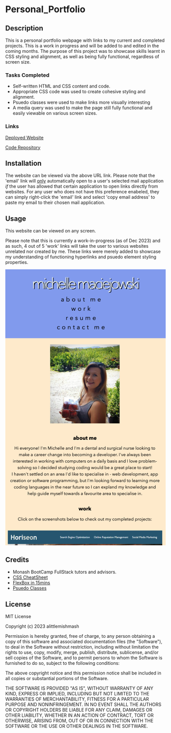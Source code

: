 # Personal_Portfolio

## Description

This is a personal portfolio webpage with links to my current and completed projects. This is a work in progress and will be added to and edited in the coming months. The purpose of this project was to showcase skills learnt in CSS styling and alignment, as well as being fully functional, regardless of screen size.

### Tasks Completed

- Self-written HTML and CSS content and code.
- Appropriate CSS code was used to create cohesive styling and alignment.
- Psuedo classes were used to make links more visually interesting
- A media query was used to make the page still fully functional and easily viewable on various screen sizes.

### Links

[Deployed Website](https://alittlemishmash.github.io/Personal_Portfolio/)

[Code Repository](https://github.com/alittlemishmash/Personal_Portfolio.git)



## Installation

The website can be viewed via the above URL link. Please note that the 'email' link will <u>only</u> automatically open to a user's selected mail application <i>if</i> the user has allowed that certain application to open links directly from websites. 
For any user who does not have this preference enabeled, they can simply right-click the 'email' link and select 'copy email address' to paste my email to their chosen mail application.


## Usage

This website can be viewed on any screen.

Please note that this is currently a work-in-progress (as of Dec 2023) and as such, 4 out of 5 'work' links will take the user to various websites unrelated nor created by me. These links were merely added to showcase my understanding of functioning hyperlinks and psuedo element styling properties.

![Screenshot of index.html](./assets/images/Profile%20Screenshot.png)


## Credits

- Monash BootCamp FullStack tutors and advisors.
- [CSS CheatSheet](https://htmlcheatsheet.com/css/)
- [FlexBox in 15mins](https://www.youtube.com/watch?v=fYq5PXgSsbE)
- [Psuedo Classes](https://bitsofco.de/when-do-the-hover-focus-and-active-pseudo-classes-apply/)


## License

MIT License

Copyright (c) 2023 alittlemishmash

Permission is hereby granted, free of charge, to any person obtaining a copy
of this software and associated documentation files (the "Software"), to deal
in the Software without restriction, including without limitation the rights
to use, copy, modify, merge, publish, distribute, sublicense, and/or sell
copies of the Software, and to permit persons to whom the Software is
furnished to do so, subject to the following conditions:

The above copyright notice and this permission notice shall be included in all
copies or substantial portions of the Software.

THE SOFTWARE IS PROVIDED "AS IS", WITHOUT WARRANTY OF ANY KIND, EXPRESS OR
IMPLIED, INCLUDING BUT NOT LIMITED TO THE WARRANTIES OF MERCHANTABILITY,
FITNESS FOR A PARTICULAR PURPOSE AND NONINFRINGEMENT. IN NO EVENT SHALL THE
AUTHORS OR COPYRIGHT HOLDERS BE LIABLE FOR ANY CLAIM, DAMAGES OR OTHER
LIABILITY, WHETHER IN AN ACTION OF CONTRACT, TORT OR OTHERWISE, ARISING FROM,
OUT OF OR IN CONNECTION WITH THE SOFTWARE OR THE USE OR OTHER DEALINGS IN THE
SOFTWARE.
